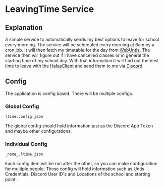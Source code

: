 # LeavingTime Service

## Explanation

A simple service to automatically sends my best options to leave for school every morning. The service will be scheduled every morning at 6am by a cron job. It will then fetch my timetable for the day from [WebUntis](https://webuntis.com/). The service then will figure out if I have cancelled classes or in general the starting time of my school day. With that information it will find out the best time to leave with the [HafasClient](https://github.com/public-transport/hafas-client) and send them to me via [Discord](https://discord.com/).

## Config

The application is config based. There will be multiple configs.

### Global Config

`ltime.config.json`

The global config should hold information just as the Discord App Token and maybe other configurations.

### Individual Config

`_name_.ltime.json`

Each config item will be run after the other, so you can make configuration for multiple people. These config will hold information such as Untis Credentials, Discord User ID's and Locations of the school and starting point.
